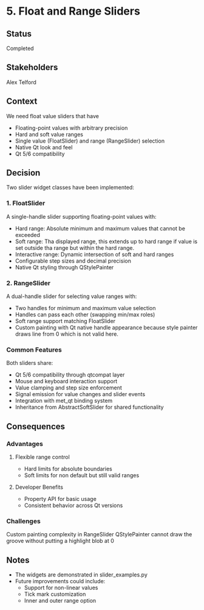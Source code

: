 # 5. Float and Range Sliders

## Status
Completed

## Stakeholders
Alex Telford

## Context
We need float value sliders that have
- Floating-point values with arbitrary precision
- Hard and soft value ranges
- Single value (FloatSlider) and range (RangeSlider) selection
- Native Qt look and feel
- Qt 5/6 compatibility

## Decision
Two slider widget classes have been implemented:

### 1. FloatSlider
A single-handle slider supporting floating-point values with:
- Hard range: Absolute minimum and maximum values that cannot be exceeded
- Soft range: Tha displayed range, this extends up to hard range if value is set outside tha range but within the hard range.
- Interactive range: Dynamic intersection of soft and hard ranges
- Configurable step sizes and decimal precision
- Native Qt styling through QStylePainter

### 2. RangeSlider
A dual-handle slider for selecting value ranges with:
- Two handles for minimum and maximum value selection
- Handles can pass each other (swapping min/max roles)
- Soft range support matching FloatSlider
- Custom painting with Qt native handle appearance because style painter draws line from 0 which is not valid here.

### Common Features
Both sliders share:
- Qt 5/6 compatibility through qtcompat layer
- Mouse and keyboard interaction support
- Value clamping and step size enforcement
- Signal emission for value changes and slider events
- Integration with met_qt binding system
- Inheritance from AbstractSoftSlider for shared functionality

## Consequences

### Advantages
1. Flexible range control
   - Hard limits for absolute boundaries
   - Soft limits for non default but still valid ranges

2. Developer Benefits
   - Property API for basic usage
   - Consistent behavior across Qt versions

### Challenges
Custom painting complexity in RangeSlider
QStylePainter cannot draw the groove without putting a highlight blob at 0


## Notes
- The widgets are demonstrated in slider_examples.py
- Future improvements could include:
  - Support for non-linear values
  - Tick mark customization
  - Inner and outer range option
